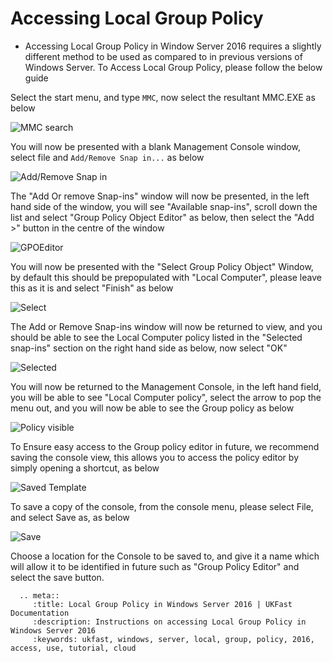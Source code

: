 # Accessing Local Group Policy

* Accessing Local Group Policy in Window Server 2016 requires a slightly different method to be used as compared to in previous versions of Windows Server.
  To Access Local Group Policy, please follow the below guide

Select the start menu, and type `MMC`, now select the resultant MMC.EXE as below

![MMC search](files/localpolicyeditor/searchmmc.PNG)

You will now be presented with a blank Management Console window, select file and `Add/Remove Snap in...` as below

![Add/Remove Snap in](files/localpolicyeditor/fileaddsnap.PNG)

The "Add Or remove Snap-ins" window will now be presented, in the left hand side of the window, you will see "Available snap-ins", scroll down the list and select "Group Policy Object Editor" as below, then select the "Add >" button in the centre of the window

![GPOEditor](files/localpolicyeditor/choosesnap.PNG)

You will now be presented with the "Select Group Policy Object" Window, by default this should be prepopulated with "Local Computer", please leave this as it is and select "Finish" as below

![Select](files/localpolicyeditor/selectlocalpolicy.PNG)

The Add or Remove Snap-ins window will now be returned to view, and you should be able to see the Local Computer policy listed in the "Selected snap-ins" section on the right hand side as below, now select "OK"

![Selected](files/localpolicyeditor/added.PNG)

You will now be returned to the Management Console, in the left hand field, you will be able to see "Local Computer policy", select the arrow to pop the menu out, and you will now be able to see the Group policy as below

![Policy visible](files/localpolicyeditor/policiesexpanded.PNG)

To Ensure easy access to the Group policy editor in future, we recommend saving the console view, this allows you to access the policy editor by simply opening a shortcut, as below

![Saved Template](files/localpolicyeditor/savedpolicyeditor.PNG)

To save a copy of the console, from the console menu, please select File, and select Save as, as below

![Save](files/localpolicyeditor/filesaveas.PNG)

Choose a location for the Console to be saved to, and give it a name which will allow it to be identified in future such as "Group Policy Editor" and select the save button.

```eval_rst
  .. meta::
     :title: Local Group Policy in Windows Server 2016 | UKFast Documentation
     :description: Instructions on accessing Local Group Policy in Windows Server 2016
     :keywords: ukfast, windows, server, local, group, policy, 2016, access, use, tutorial, cloud
